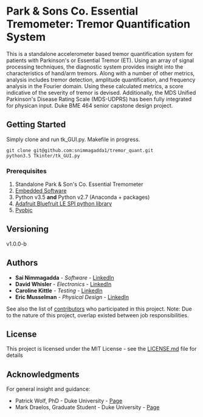 # Park & Sons Co. Essential Tremometer: Tremor Quantification System

This is a standalone accelerometer based tremor quantification system for patients with Parkinson's or Essential Tremor (ET). Using an array of signal processing techniques, the diagnostic system provides insight into the characteristics of hand/arm tremors. Along with a number of other metrics, analysis includes tremor detection, amplitude quantification, and frequency analysis in the Fourier domain. Using these calculated metrics, a score indicative of the severity of tremor is devised. Additionally, the MDS Unified Parkinson's Disease Rating Scale (MDS-UDPRS) has been fully integrated for physican input. Duke BME 464 senior capstone design project.  

## Getting Started

Simply clone and run tk_GUI.py. Makefile in progress.
```
git clone git@github.com:snimmagadda1/tremor_quant.git
python3.5 Tkinter/tk_GUI.py
```

### Prerequisites
1. Standalone Park & Son's Co. Essential Tremometer
2. [Embedded Software](https://github.com/snimmagadda1/tremor_embedded)
3. Python v3.5 **and** Python v2.7 (Anaconda + packages)
4. [Adafruit Bluefruit LE SPI python library](https://github.com/adafruit/Adafruit_Python_BluefruitLE)
5. [Pyobjc](https://pythonhosted.org/pyobjc/install.html)

## Versioning

v1.0.0-b

## Authors

* **Sai Nimmagadda** - *Software* - [LinkedIn](https://www.linkedin.com/in/sainimmagadda)
* **David Whisler** - *Electronics* - [LinkedIn](https://www.linkedin.com/in/david-whisler-5bb375104)
* **Caroline Kittle** - *Testing* - [LinkedIn](https://www.linkedin.com/in/carolinekittle)
* **Eric Musselman** - *Physical Design* - [LinkedIn](https://www.linkedin.com/in/ericmusselman)

See also the list of [contributors](https://github.com/your/project/contributors) who participated in this project.
Note: Due to the nature of this project, overlap existed between job responsibilities. 
## License

This project is licensed under the MIT License - see the [LICENSE.md](LICENSE.md) file for details

## Acknowledgments
For general insight and guidance: 
* Patrick Wolf, PhD - Duke University - [Page](http://bme.duke.edu/faculty/patrick-wolf)
* Mark Draelos, Graduate Student - Duke University - [Page](https://biophotonics.bme.duke.edu/content/draelos)

